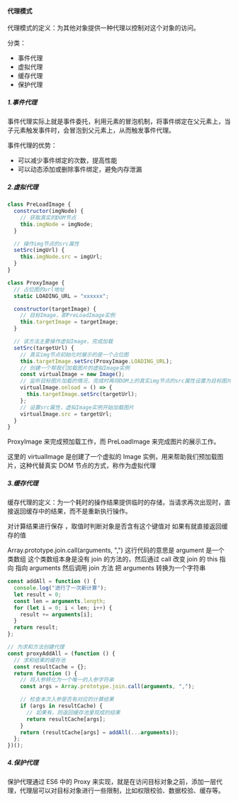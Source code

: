 #### 代理模式

代理模式的定义：为其他对象提供一种代理以控制对这个对象的访问。

分类：

- 事件代理
- 虚拟代理
- 缓存代理
- 保护代理

##### 1.事件代理

事件代理实际上就是事件委托，利用元素的冒泡机制，将事件绑定在父元素上，当子元素触发事件时，会冒泡到父元素上，从而触发事件代理。

事件代理的优势：                                                                                                                                                                                                                                                                                           

- 可以减少事件绑定的次数，提高性能
- 可以动态添加或删除事件绑定，避免内存泄漏

##### 2.虚拟代理

```js
class PreLoadImage {
  constructor(imgNode) {
    // 获取真实的DOM节点
    this.imgNode = imgNode;
  }

  // 操作img节点的src属性
  setSrc(imgUrl) {
    this.imgNode.src = imgUrl;
  }
}

class ProxyImage {
  // 占位图的url地址
  static LOADING_URL = "xxxxxx";

  constructor(targetImage) {
    // 目标Image，即PreLoadImage实例
    this.targetImage = targetImage;
  }

  // 该方法主要操作虚拟Image，完成加载
  setSrc(targetUrl) {
    // 真实img节点初始化时展示的是一个占位图
    this.targetImage.setSrc(ProxyImage.LOADING_URL);
    // 创建一个帮我们加载图片的虚拟Image实例
    const virtualImage = new Image();
    // 监听目标图片加载的情况，完成时再将DOM上的真实img节点的src属性设置为目标图片的url
    virtualImage.onload = () => {
      this.targetImage.setSrc(targetUrl);
    };
    // 设置src属性，虚拟Image实例开始加载图片
    virtualImage.src = targetUrl;
  }
}
```

ProxyImage 来完成预加载工作，而 PreLoadImage 来完成图片的展示工作。

这里的 virtualImage 是创建了一个虚拟的 Image 实例，用来帮助我们预加载图片，这种代替真实 DOM 节点的方式，称作为虚拟代理

##### 3.缓存代理

缓存代理的定义：为一个耗时的操作结果提供临时的存储，当请求再次出现时，直接返回缓存中的结果，而不是重新执行操作。

对计算结果进行保存 ，取值时判断对象是否含有这个键值对 如果有就直接返回缓存的值

Array.prototype.join.call(arguments, ",") 这行代码的意思是 argument 是一个类数组 这个类数组本身是没有 join 的方法的，然后通过 call 改变 join 的 this 指向 指向 arguments 然后调用 join 方法 把 arguments 转换为一个字符串

```js
const addAll = function () {
  console.log("进行了一次新计算");
  let result = 0;
  const len = arguments.length;
  for (let i = 0; i < len; i++) {
    result += arguments[i];
  }
  return result;
};

// 为求和方法创建代理
const proxyAddAll = (function () {
  // 求和结果的缓存池
  const resultCache = {};
  return function () {
    // 将入参转化为一个唯一的入参字符串
    const args = Array.prototype.join.call(arguments, ",");

    // 检查本次入参是否有对应的计算结果
    if (args in resultCache) {
      // 如果有，则返回缓存池里现成的结果
      return resultCache[args];
    }
    return (resultCache[args] = addAll(...arguments));
  };
})();
```

##### 4.保护代理

保护代理通过 ES6 中的 Proxy 来实现，就是在访问目标对象之前，添加一层代理，代理层可以对目标对象进行一些限制，比如权限校验、数据校验、缓存等。










